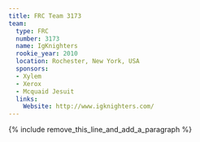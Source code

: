 ```yaml
---
title: FRC Team 3173
team:
  type: FRC
  number: 3173
  name: IgKnighters
  rookie_year: 2010
  location: Rochester, New York, USA
  sponsors:
  - Xylem
  - Xerox
  - Mcquaid Jesuit
  links:
    Website: http://www.igknighters.com/
---
```


{% include remove_this_line_and_add_a_paragraph %}